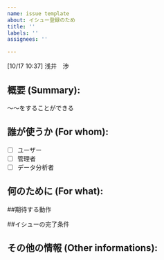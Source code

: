 ```yaml
---
name: issue template
about: イシュー登録のため
title: ''
labels: ''
assignees: ''

---
```


[10/17 10:37] 浅井　渉
    <!-- New epic format -->
## 概要 (Summary):
〜〜をすることができる
## 誰が使うか (For whom):
- [ ] ユーザー
- [ ] 管理者
- [ ] データ分析者

## 何のために (For what):

##期待する動作

##イシューの完了条件

## その他の情報 (Other informations):

